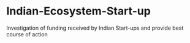 # Indian-Ecosystem-Start-up
Investigation of funding received by Indian Start-ups  and provide best course of action
